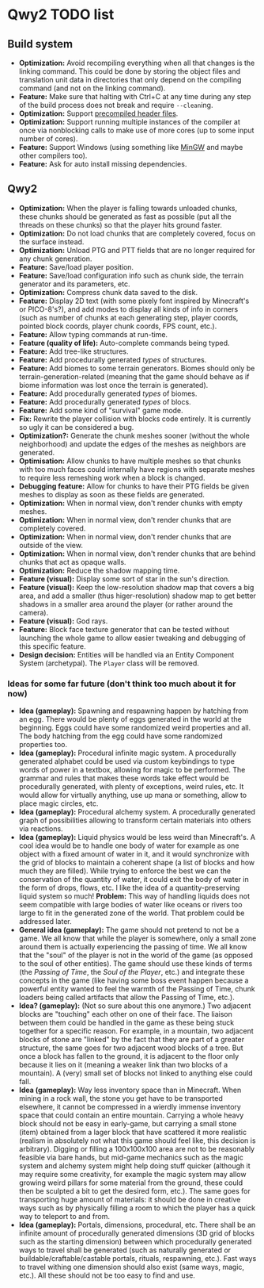 
# Qwy2 TODO list

## Build system

- **Optimization:** Avoid recompiling everything when all that changes is the linking command. This could be done by storing the object files and translation unit data in directories that only depend on the compiling command (and not on the linking command).
- **Feature:** Make sure that halting with Ctrl+C at any time during any step of the build process does not break and require `--clean`ing.
- **Optimization:** Support [precompiled header files](https://gcc.gnu.org/onlinedocs/gcc/Precompiled-Headers.html).
- **Optimization:** Support running multiple instances of the compiler at once via nonblocking calls to make use of more cores (up to some input number of cores).
- **Feature:** Support Windows (using something like [MinGW](https://www.mingw-w64.org) and maybe other compilers too).
- **Feature:** Ask for auto install missing dependencies.

## Qwy2

- **Optimization:** When the player is falling towards unloaded chunks, these chunks should be generated as fast as possible (put all the threads on these chunks) so that the player hits ground faster.
- **Optimization:** Do not load chunks that are completely covered, focus on the surface instead. 
- **Optimization:** Unload PTG and PTT fields that are no longer required for any chunk generation. 
- **Feature:** Save/load player position.
- **Feature:** Save/load configuration info such as chunk side, the terrain generator and its parameters, etc.
- **Optimization:** Compress chunk data saved to the disk.
- **Feature:** Display 2D text (with some pixely font inspired by Minecraft's or PICO-8's?), and add modes to display all kinds of info in corners (such as number of chunks at each generating step, player coords, pointed block coords, player chunk coords, FPS count, etc.).
- **Feature:** Allow typing commands at run-time.
- **Feature (quality of life):** Auto-complete commands being typed.
- **Feature:** Add tree-like structures.
- **Feature:** Add procedurally generated *types* of structures.
- **Feature:** Add biomes to some terrain generators. Biomes should only be terrain-generation-related (meaning that the game should behave as if biome information was lost once the terrain is generated).
- **Feature:** Add procedurally generated *types* of biomes.
- **Feature:** Add procedurally generated *types* of blocs.
- **Feature:** Add some kind of "survival" game mode.
- **Fix:** Rewrite the player collision with blocks code entirely. It is currently so ugly it can be considered a bug.
- **Optimization?:** Generate the chunk meshes sooner (without the whole neighborhood) and update the edges of the meshes as neighbors are generated.
- **Optimisation:** Allow chunks to have multiple meshes so that chunks with too much faces could internally have regions with separate meshes to require less remeshing work when a block is changed.
- **Debugging feature:** Allow for chunks to have their PTG fields be given meshes to display as soon as these fields are generated.
- **Optimization:** When in normal view, don't render chunks with empty meshes.
- **Optimization:** When in normal view, don't render chunks that are completely covered.
- **Optimization:** When in normal view, don't render chunks that are outside of the view.
- **Optimization:** When in normal view, don't render chunks that are behind chunks that act as opaque walls.
- **Optimization:** Reduce the shadow mapping time.
- **Feature (visual):** Display some sort of star in the sun's direction.
- **Feature (visual):** Keep the low-resolution shadow map that covers a big area, and add a smaller (thus higer-resolution) shadow map to get better shadows in a smaller area around the player (or rather around the camera).
- **Feature (visual):** God rays.
- **Feature:** Block face texture generator that can be tested without launching the whole game to allow easier tweaking and debugging of this specific feature.
- **Design decision:** Entities will be handled via an Entity Component System (archetypal). The `Player` class will be removed.

### Ideas for some far future (don't think too much about it for now)

- **Idea (gameplay):** Spawning and respawning happen by hatching from an egg. There would be plenty of eggs generated in the world at the beginning. Eggs could have some randomized weird properties and all. The body hatching from the egg could have some randomized properties too.
- **Idea (gameplay):** Procedural infinite magic system. A procedurally generated alphabet could be used via custom keybindings to type words of power in a textbox, allowing for magic to be performed. The grammar and rules that makes these words take effect would be procedurally generated, with plenty of exceptions, weird rules, etc. It would allow for virtually anything, use up mana or something, allow to place magic circles, etc.
- **Idea (gameplay):** Procedural alchemy system. A procedurally generated graph of possibilities allowing to transform certain materials into others via reactions.
- **Idea (gameplay):** Liquid physics would be less weird than Minecraft's. A cool idea would be to handle one body of water for example as one object with a fixed amount of water in it, and it would synchronize with the grid of blocks to maintain a coherent shape (a list of blocks and how much they are filled). While trying to enforce the best we can the conservation of the quantity of water, it could exit the body of water in the form of drops, flows, etc. I like the idea of a quantity-preserving liquid system so much! **Problem:** This way of handling liquids does not seem compatible with large bodies of water like oceans or rivers too large to fit in the generated zone of the world. That problem could be addressed later.
- **General idea (gameplay):** The game should not pretend to not be a game. We all know that while the player is somewhere, only a small zone around them is actually experiencing the passing of time. We all know that the "soul" of the player is not in the world of the game (as opposed to the soul of other entities). The game should use these kinds of terms (the *Passing of Time*, the *Soul of the Player*, etc.) and integrate these concepts in the game (like having some boss event happen because a powerful entity wanted to feel the warmth of the Passing of Time, chunk loaders being called artifacts that allow the Passing of Time, etc.).
- **Idea? (gameplay):** (Not so sure about this one anymore.) Two adjacent blocks are "touching" each other on one of their face. The liaison between them could be handled in the game as these being stuck together for a specific reason. For example, in a mountain, two adjacent blocks of stone are "linked" by the fact that they are part of a greater structure, the same goes for two adjacent wood blocks of a tree. But once a block has fallen to the ground, it is adjacent to the floor only because it lies on it (meaning a weaker link than two blocks of a mountain). A (very) small set of blocks not linked to anything else could fall.
- **Idea (gameplay):** Way less inventory space than in Minecraft. When mining in a rock wall, the stone you get have to be transported elsewhere, it cannot be compressed in a wierdly immense inventory space that could contain an entire mountain. Carrying a whole heavy block should not be easy in early-game, but carrying a small stone (item) obtained from a lager block that have scattered it more realistic (realism in absolutely not what this game should feel like, this decision is arbitrary). Digging or filling a 100x100x100 area are not to be reasonably feasible via bare hands, but mid-game mechanics such as the magic system and alchemy system might help doing stuff quicker (although it may require some creativity, for example the magic system may allow growing weird pillars for some material from the ground, these could then be sculpted a bit to get the desired form, etc.). The same goes for transporting huge amount of materials: it should be done in creative ways such as by physically filling a room to which the player has a quick way to teleport to and from.
- **Idea (gameplay):** Portals, dimensions, procedural, etc. There shall be an infinite amount of procedurally generated dimensions (3D grid of blocks such as the starting dimension) between which procedurally generated ways to travel shall be generated (such as naturally generated or buildable/craftable/castable portals, rituals, respawning, etc.). Fast ways to travel withing one dimension should also exist (same ways, magic, etc.). All these should not be too easy to find and use.
